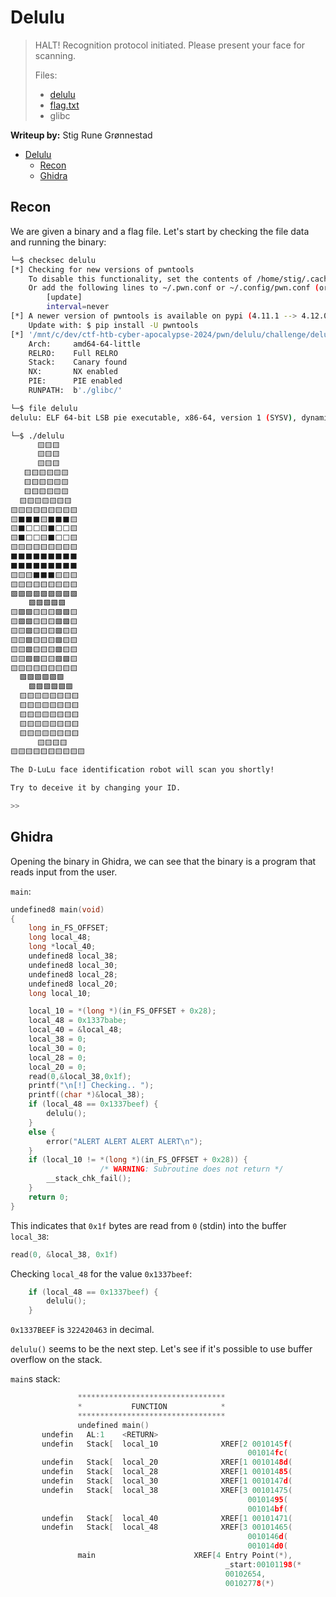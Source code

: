 # Delulu

> HALT! Recognition protocol initiated. Please present your face for scanning.
> 
> Files:
> - [delulu](challenge/delulu)
> - [flag.txt](challenge/flag.txt)
> - glibc

**Writeup by:** Stig Rune Grønnestad

- [Delulu](#delulu)
  - [Recon](#recon)
  - [Ghidra](#ghidra)

## Recon

We are given a binary and a flag file. Let's start by checking the file data and running the binary:

```bash
└─$ checksec delulu
[*] Checking for new versions of pwntools
    To disable this functionality, set the contents of /home/stig/.cache/.pwntools-cache-3.11/update to 'never' (old way).
    Or add the following lines to ~/.pwn.conf or ~/.config/pwn.conf (or /etc/pwn.conf system-wide):
        [update]
        interval=never
[*] A newer version of pwntools is available on pypi (4.11.1 --> 4.12.0).
    Update with: $ pip install -U pwntools
[*] '/mnt/c/dev/ctf-htb-cyber-apocalypse-2024/pwn/delulu/challenge/delulu'
    Arch:     amd64-64-little
    RELRO:    Full RELRO
    Stack:    Canary found
    NX:       NX enabled
    PIE:      PIE enabled
    RUNPATH:  b'./glibc/'
```

```bash
└─$ file delulu
delulu: ELF 64-bit LSB pie executable, x86-64, version 1 (SYSV), dynamically linked, interpreter ./glibc/ld-linux-x86-64.so.2, BuildID[sha1]=edae8c8bd5153e13fa60aa00f53071bb7b9a122f, for GNU/Linux 3.2.0, not stripped

└─$ ./delulu
      🟨🟨🟨
      🟨🟨🟨
      🟨🟨🟨
   🟨🟨🟨🟨🟨🟨
   🟨🟨🟨🟨🟨🟨
   🟨🟨🟨🟨🟨🟨
  🟨🟨🟨🟨🟨🟨🟨
🟨🟨🟨🟨🟨🟨🟨🟨🟨
🟨⬛️⬛️⬛️🟨⬛️⬛️⬛️🟨
🟨⬛️⬜️⬜️🟨⬛️⬜️⬜️🟨
🟨⬛️⬜️⬜️🟨⬛️⬜️⬜️🟨
🟨🟨🟨🟨🟨🟨🟨🟨🟨
⬛️⬛️⬛️⬛️⬛️⬛️⬛️⬛️⬛️
⬛️⬛️⬛️⬛️⬛️⬛️⬛️⬛️⬛️
🟨🟨🟨⬛️⬛️⬛️🟨🟨🟨
🟨🟨🟨🟨🟨🟨🟨🟨🟨
🟪🟪🟪🟪🟪🟪🟪🟪🟪
    🟪🟪🟪🟪🟪
🟨🟪🟪🟨🟨🟨🟪🟪🟨
🟨🟪🟪🟨🟨🟨🟪🟪🟨
🟨🟨🟪🟨🟨🟨🟪🟨🟨
🟨🟨🟪🟨🟨🟨🟪🟨🟨
🟨🟨🟪🟨🟨🟨🟪🟨🟨
🟨🟨🟪🟪🟨🟨🟪🟪🟨
🟨🟨🟨🟨🟨🟨🟨🟨🟨
  🟪🟪🟪🟪🟪🟪
    🟪🟪🟪🟪🟪🟪
  🟨🟨🟨🟨🟨🟨🟨🟨
  🟨🟨🟨🟨🟨🟨🟨🟨
  🟨🟨🟨🟨🟨🟨🟨🟨
  🟨🟨🟨🟨🟨🟨🟨🟨
  🟨🟨🟨🟨🟨🟨🟨🟨
      🟨🟨🟨🟨
🟨🟨🟨🟨🟨🟨🟨🟨🟨🟨

The D-LuLu face identification robot will scan you shortly!

Try to deceive it by changing your ID.

>>
```

## Ghidra

Opening the binary in Ghidra, we can see that the binary is a program that reads input from the user.

`main`:
```c
undefined8 main(void)
{
	long in_FS_OFFSET;
	long local_48;
	long *local_40;
	undefined8 local_38;
	undefined8 local_30;
	undefined8 local_28;
	undefined8 local_20;
	long local_10;

	local_10 = *(long *)(in_FS_OFFSET + 0x28);
	local_48 = 0x1337babe;
	local_40 = &local_48;
	local_38 = 0;
	local_30 = 0;
	local_28 = 0;
	local_20 = 0;
	read(0,&local_38,0x1f);
	printf("\n[!] Checking.. ");
	printf((char *)&local_38);
	if (local_48 == 0x1337beef) {
		delulu();
	}
	else {
		error("ALERT ALERT ALERT ALERT\n");
	}
	if (local_10 != *(long *)(in_FS_OFFSET + 0x28)) {
					/* WARNING: Subroutine does not return */
		__stack_chk_fail();
	}
	return 0;
}
```

This indicates that `0x1f` bytes are read from `0` (stdin) into the buffer `local_38`:
```c
read(0, &local_38, 0x1f)
```

Checking `local_48` for the value `0x1337beef`:
```c
	if (local_48 == 0x1337beef) {
		delulu();
	}
```

`0x1337BEEF` is `322420463` in decimal.

`delulu()` seems to be the next step. Let's see if it's possible to use buffer overflow on the stack.

`main`s stack:
```c
               *********************************
               *           FUNCTION            *
               *********************************
               undefined main()
       undefin   AL:1    <RETURN>
       undefin   Stack[  local_10              XREF[2 0010145f(
                                                     001014fc(
       undefin   Stack[  local_20              XREF[1 0010148d(
       undefin   Stack[  local_28              XREF[1 00101485(
       undefin   Stack[  local_30              XREF[1 0010147d(
       undefin   Stack[  local_38              XREF[3 00101475(
                                                     00101495(
                                                     001014bf(
       undefin   Stack[  local_40              XREF[1 00101471(
       undefin   Stack[  local_48              XREF[3 00101465(
                                                     0010146d(
                                                     001014d0(
               main                      XREF[4 Entry Point(*), 
                                                _start:00101198(*
                                                00102654, 
                                                00102778(*)  
```
